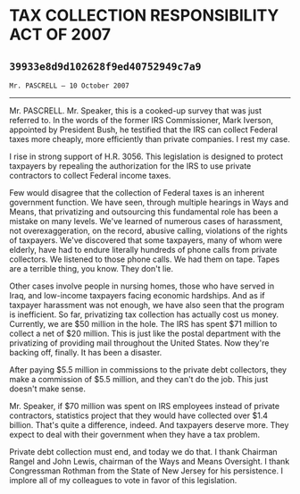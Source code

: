 # TAX COLLECTION RESPONSIBILITY ACT OF 2007
## `39933e8d9d102628f9ed40752949c7a9`
`Mr. PASCRELL — 10 October 2007`

---


Mr. PASCRELL. Mr. Speaker, this is a cooked-up survey that was just 
referred to. In the words of the former IRS Commissioner, Mark Iverson, 
appointed by President Bush, he testified that the IRS can collect 
Federal taxes more cheaply, more efficiently than private companies. I 
rest my case.

I rise in strong support of H.R. 3056. This legislation is designed 
to protect taxpayers by repealing the authorization for the IRS to use 
private contractors to collect Federal income taxes.

Few would disagree that the collection of Federal taxes is an 
inherent government function. We have seen, through multiple hearings 
in Ways and Means, that privatizing and outsourcing this fundamental 
role has been a mistake on many levels. We've learned of numerous cases 
of harassment, not overexaggeration, on the record, abusive calling, 
violations of the rights of taxpayers. We've discovered that some 
taxpayers, many of whom were elderly, have had to endure literally 
hundreds of phone calls from private collectors. We listened to those 
phone calls. We had them on tape. Tapes are a terrible thing, you know. 
They don't lie.

Other cases involve people in nursing homes, those who have served in 
Iraq, and low-income taxpayers facing economic hardships. And as if 
taxpayer harassment was not enough, we have also seen that the program 
is inefficient. So far, privatizing tax collection has actually cost us 
money. Currently, we are $50 million in the hole. The IRS has spent $71 
million to collect a net of $20 million. This is just like the postal 
department with the privatizing of providing mail throughout the United 
States. Now they're backing off, finally. It has been a disaster.

After paying $5.5 million in commissions to the private debt 
collectors, they make a commission of $5.5 million, and they can't do 
the job. This just doesn't make sense.

Mr. Speaker, if $70 million was spent on IRS employees instead of 
private contractors, statistics project that they would have collected 
over $1.4 billion. That's quite a difference, indeed. And taxpayers 
deserve more. They expect to deal with their government when they have 
a tax problem.

Private debt collection must end, and today we do that. I thank 
Chairman Rangel and John Lewis, chairman of the Ways and Means 
Oversight. I thank Congressman Rothman from the State of New Jersey for 
his persistence. I implore all of my colleagues to vote in favor of 
this legislation.